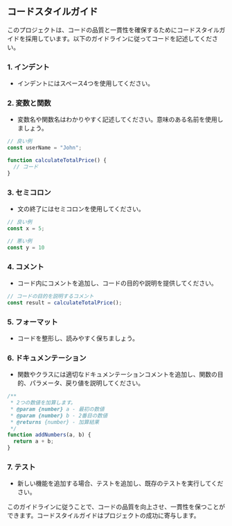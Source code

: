## コードスタイルガイド

このプロジェクトは、コードの品質と一貫性を確保するためにコードスタイルガイドを採用しています。以下のガイドラインに従ってコードを記述してください。

### 1. インデント

- インデントにはスペース4つを使用してください。

### 2. 変数と関数

- 変数名や関数名はわかりやすく記述してください。意味のある名前を使用しましょう。

```javascript
// 良い例
const userName = "John";

function calculateTotalPrice() {
  // コード
}
```

### 3. セミコロン

- 文の終了にはセミコロンを使用してください。

```javascript
// 良い例
const x = 5;

// 悪い例
const y = 10
```

### 4. コメント

- コード内にコメントを追加し、コードの目的や説明を提供してください。

```javascript
// コードの目的を説明するコメント
const result = calculateTotalPrice();
```

### 5. フォーマット

- コードを整形し、読みやすく保ちましょう。

### 6. ドキュメンテーション

- 関数やクラスには適切なドキュメンテーションコメントを追加し、関数の目的、パラメータ、戻り値を説明してください。

```javascript
/**
 * 2つの数値を加算します。
 * @param {number} a - 最初の数値
 * @param {number} b - 2番目の数値
 * @returns {number} - 加算結果
 */
function addNumbers(a, b) {
  return a + b;
}
```

### 7. テスト

- 新しい機能を追加する場合、テストを追加し、既存のテストを実行してください。

このガイドラインに従うことで、コードの品質を向上させ、一貫性を保つことができます。コードスタイルガイドはプロジェクトの成功に寄与します。
